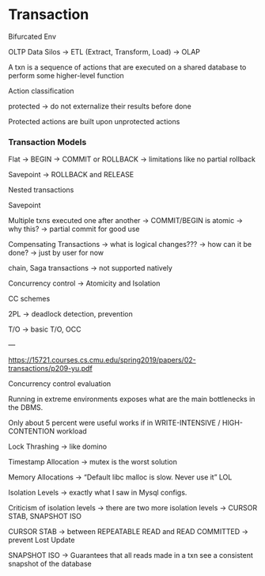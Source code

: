 # Transaction

Bifurcated Env

OLTP Data Silos -> ETL (Extract, Transform, Load) -> OLAP

A txn is a sequence of actions that are executed on a shared database to perform some higher-level function 

Action classification

protected -> do not externalize their results before done

Protected actions are built upon unprotected actions

### Transaction Models

Flat -> BEGIN -> COMMIT or ROLLBACK -> limitations like no partial rollback

Savepoint -> ROLLBACK and RELEASE

Nested transactions

Savepoint

Multiple txns executed one after another -> COMMIT/BEGIN is atomic -> why this? -> partial commit for good use

Compensating Transactions -> what is logical changes??? -> how can it be done? -> just by user for now

chain, Saga transactions -> not supported natively

Concurrency control -> Atomicity and Isolation

CC schemes

2PL -> deadlock detection, prevention

T/O -> basic T/O, OCC

—

https://15721.courses.cs.cmu.edu/spring2019/papers/02-transactions/p209-yu.pdf

Concurrency control evaluation

Running in extreme environments exposes what are the main bottlenecks in the DBMS. 

Only about 5 percent were useful works if in WRITE-INTENSIVE / HIGH-CONTENTION workload

Lock Thrashing -> like domino

Timestamp Allocation -> mutex is the worst solution

Memory Allocations -> “Default libc malloc is slow. Never use it” LOL

Isolation Levels -> exactly what I saw in Mysql configs.

Criticism of isolation levels -> there are two more isolation levels -> CURSOR STAB, SNAPSHOT ISO

CURSOR STAB -> between REPEATABLE READ and READ COMMITTED -> prevent Lost Update

SNAPSHOT ISO -> Guarantees that all reads made in a txn see a consistent snapshot of the database 


